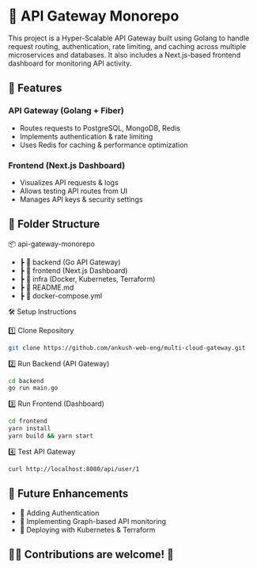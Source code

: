# 🚀 API Gateway Monorepo

This project is a Hyper-Scalable API Gateway built using Golang to handle request routing, authentication, rate limiting, and caching across multiple microservices and databases. It also includes a Next.js-based frontend dashboard for monitoring API activity.

## 📌 Features

### API Gateway (Golang + Fiber)

- Routes requests to PostgreSQL, MongoDB, Redis
- Implements authentication & rate limiting
- Uses Redis for caching & performance optimization

### Frontend (Next.js Dashboard)

- Visualizes API requests & logs
- Allows testing API routes from UI
- Manages API keys & security settings

## 📂 Folder Structure

📦 api-gateway-monorepo
- ┣ 📂 backend (Go API Gateway)
- ┣ 📂 frontend (Next.js Dashboard)
- ┣ 📂 infra (Docker, Kubernetes, Terraform)
- ┣ 📜 README.md
- ┣ 📜 docker-compose.yml

🛠️ Setup Instructions

1️⃣ Clone Repository

```bash
git clone https://github.com/ankush-web-eng/multi-cloud-gateway.git
```

2️⃣ Run Backend (API Gateway)

```bash
cd backend
go run main.go
```

3️⃣ Run Frontend (Dashboard)

```bash
cd frontend
yarn install
yarn build && yarn start
```

4️⃣ Test API Gateway

```bash
curl http://localhost:8080/api/user/1
```

## 🚀 Future Enhancements

- 🔹 Adding Authentication
- 🔹 Implementing Graph-based API monitoring
- 🔹 Deploying with Kubernetes & Terraform

## 👨‍💻 Contributions are welcome! 🎉
